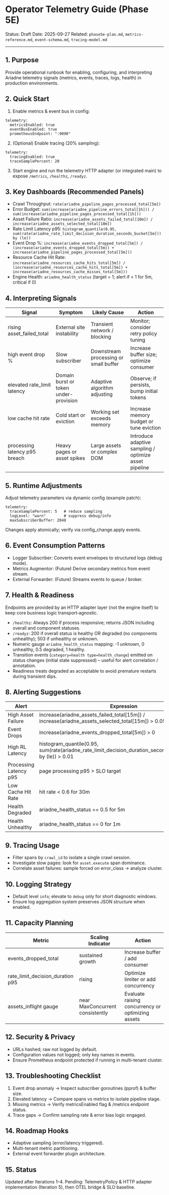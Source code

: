 # Operator Telemetry Guide (Phase 5E)

Status: Draft
Date: 2025-09-27
Related: `phase5e-plan.md`, `metrics-reference.md`, `event-schema.md`, `tracing-model.md`

---

## 1. Purpose

Provide operational runbook for enabling, configuring, and interpreting Ariadne telemetry signals (metrics, events, traces, logs, health) in production environments.

## 2. Quick Start

1. Enable metrics & event bus in config:

```
telemetry:
  metricsEnabled: true
  eventBusEnabled: true
  prometheusEndpoint: ":9090"
```

2. (Optional) Enable tracing (20% sampling):

```
telemetry:
  tracingEnabled: true
  traceSamplePercent: 20
```

3. Start engine and run the telemetry HTTP adapter (or integrated main) to expose `/metrics`, `/healthz`, `/readyz`.

## 3. Key Dashboards (Recommended Panels)

- Crawl Throughput: `rate(ariadne_pipeline_pages_processed_total[5m])`
- Error Budget: `sum(increase(ariadne_pipeline_errors_total[1h])) / sum(increase(ariadne_pipeline_pages_processed_total[1h]))`
- Asset Failure Ratio: `increase(ariadne_assets_failed_total[10m]) / increase(ariadne_assets_selected_total[10m])`
- Rate Limit Latency p95: `histogram_quantile(0.95, sum(rate(ariadne_rate_limit_decision_duration_seconds_bucket[5m])) by (le))`
- Event Drop %: `increase(ariadne_events_dropped_total[5m]) / (increase(ariadne_events_dropped_total[5m]) + increase(ariadne_pipeline_pages_processed_total[5m]))`
- Resource Cache Hit Rate: `increase(ariadne_resources_cache_hits_total[5m]) / (increase(ariadne_resources_cache_hits_total[5m]) + increase(ariadne_resources_cache_misses_total[5m]))`
- Engine Health: `ariadne_health_status` (target = 1; alert if < 1 for 5m, critical if 0)

## 4. Interpreting Signals

| Signal                        | Symptom                               | Likely Cause                          | Action                                                |
| ----------------------------- | ------------------------------------- | ------------------------------------- | ----------------------------------------------------- |
| rising asset_failed_total     | External site instability             | Transient network / blocking          | Monitor; consider retry policy tuning                 |
| high event drop %             | Slow subscriber                       | Downstream processing or small buffer | Increase buffer size; optimize consumer               |
| elevated rate_limit latency   | Domain burst or token under-provision | Adaptive algorithm adjusting          | Observe; if persists, bump initial tokens             |
| low cache hit rate            | Cold start or eviction                | Working set exceeds memory            | Increase memory budget or tune eviction               |
| processing latency p95 breach | Heavy pages or asset spikes           | Large assets or complex DOM           | Introduce adaptive sampling / optimize asset pipeline |

## 5. Runtime Adjustments

Adjust telemetry parameters via dynamic config (example patch):

```
telemetry:
  traceSamplePercent: 5   # reduce sampling
  logLevel: "warn"        # suppress debug/info
  maxSubscriberBuffer: 2048
```

Changes apply atomically; verify via config_change.apply events.

## 6. Event Consumption Patterns

- Logger Subscriber: Converts event envelopes to structured logs (debug mode).
- Metrics Augmentor: (Future) Derive secondary metrics from event stream.
- External Forwarder: (Future) Streams events to queue / broker.

## 7. Health & Readiness

Endpoints are provided by an HTTP adapter layer (not the engine itself) to keep core business logic transport‑agnostic.

- `/healthz`: Always 200 if process responsive; returns JSON including overall and component statuses.
- `/readyz`: 200 if overall status is healthy OR degraded (no components unhealthy); 503 if unhealthy or unknown.
- Numeric gauge `ariadne_health_status` mapping: -1 unknown, 0 unhealthy, 0.5 degraded, 1 healthy.
- Transition events (`category=health type=health_change`) emitted on status changes (initial state suppressed) – useful for alert correlation / annotation.
- Readiness treats degraded as acceptable to avoid premature restarts during transient dips.

## 8. Alerting Suggestions

| Alert                  | Expression                                                                                                   | Threshold            |
| ---------------------- | ------------------------------------------------------------------------------------------------------------ | -------------------- |
| High Asset Failure     | increase(ariadne_assets_failed_total[15m]) / increase(ariadne_assets_selected_total[15m]) > 0.05             | Investigate upstream |
| Event Drops            | increase(ariadne_events_dropped_total[5m]) > 0                                                               | Inspect subscribers  |
| High RL Latency        | histogram_quantile(0.95, sum(rate(ariadne_rate_limit_decision_duration_seconds_bucket[10m])) by (le)) > 0.01 | Performance tune     |
| Processing Latency p95 | page processing p95 > SLO target                                                                             | Optimize or scale    |
| Low Cache Hit Rate     | hit rate < 0.6 for 30m                                                                                       | Capacity review      |
| Health Degraded        | ariadne_health_status == 0.5 for 5m                                                                          | Investigate probe    |
| Health Unhealthy       | ariadne_health_status == 0 for 1m                                                                            | Immediate action     |

## 9. Tracing Usage

- Filter spans by `crawl_id` to isolate a single crawl session.
- Investigate slow pages: look for `asset.execute` span dominance.
- Correlate asset failures: sample forced on error_class → analyze cluster.

## 10. Logging Strategy

- Default level `info`; elevate to `debug` only for short diagnostic windows.
- Ensure log aggregation system preserves JSON structure when enabled.

## 11. Capacity Planning

| Metric                           | Scaling Indicator               | Action                                            |
| -------------------------------- | ------------------------------- | ------------------------------------------------- |
| events_dropped_total             | sustained growth                | Increase buffer / add consumer                    |
| rate_limit_decision_duration p95 | rising                          | Optimize limiter or add concurrency               |
| assets_inflight gauge            | near MaxConcurrent consistently | Evaluate raising concurrency or optimizing assets |

## 12. Security & Privacy

- URLs hashed; raw not logged by default.
- Configuration values not logged; only key names in events.
- Ensure Prometheus endpoint protected if running in multi-tenant cluster.

## 13. Troubleshooting Checklist

1. Event drop anomaly → Inspect subscriber goroutines (pprof) & buffer size.
2. Elevated latency → Compare spans vs metrics to isolate pipeline stage.
3. Missing metrics → Verify metricsEnabled flag & /metrics endpoint status.
4. Trace gaps → Confirm sampling rate & error bias logic engaged.

## 14. Roadmap Hooks

- Adaptive sampling (error/latency triggered).
- Multi-tenant metric partitioning.
- External event forwarder plugin architecture.

## 15. Status

Updated after Iterations 1–4. Pending: TelemetryPolicy & HTTP adapter implementation (Iteration 5), then OTEL bridge & SLO baseline.
